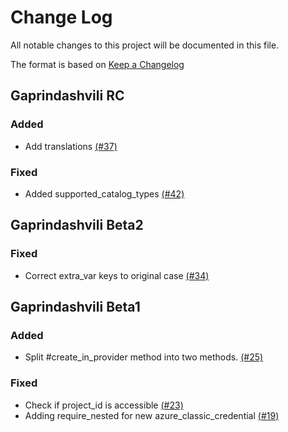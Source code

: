 # Change Log

All notable changes to this project will be documented in this file.

The format is based on [Keep a Changelog](http://keepachangelog.com/en/1.0.0/)


## Gaprindashvili RC

### Added
- Add translations [(#37)](https://github.com/ManageIQ/manageiq-providers-ansible_tower/pull/37)

### Fixed
- Added supported_catalog_types [(#42)](https://github.com/ManageIQ/manageiq-providers-ansible_tower/pull/42)

## Gaprindashvili Beta2

### Fixed
- Correct extra_var keys to original case [(#34)](https://github.com/ManageIQ/manageiq-providers-ansible_tower/pull/34)

## Gaprindashvili Beta1

### Added
- Split #create_in_provider method into two methods. [(#25)](https://github.com/ManageIQ/manageiq-providers-ansible_tower/pull/25)

### Fixed
- Check if project_id is accessible [(#23)](https://github.com/ManageIQ/manageiq-providers-ansible_tower/pull/23)
- Adding require_nested for new azure_classic_credential [(#19)](https://github.com/ManageIQ/manageiq-providers-ansible_tower/pull/19)
